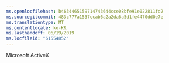 ```yaml
---
ms.openlocfilehash: b4634465159714743644cce08bfe91e022811fd2
ms.sourcegitcommit: 483c777a1537ccab6a2a2da6a5d1fe4470dd0e7e
ms.translationtype: MT
ms.contentlocale: ko-KR
ms.lasthandoff: 06/19/2019
ms.locfileid: "61554852"
---
```

Microsoft ActiveX